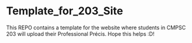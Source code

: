 # Template_for_203_Site

This REPO contains a template for the website where students in CMPSC 203 will upload their Professional Précis. Hope this helps :D!
